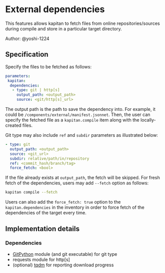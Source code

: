 # External dependencies

This features allows kapitan to fetch files from online repositories/sources during compile and store in a particular target directory.

Author: @yoshi-1224

## Specification

Specify the files to be fetched as follows:

```yaml
parameters:
 kapitan:
  dependencies:
   - type: git | http[s]
     output_path: <output_path>
     source: <git/http[s]_url>    
```

The output path is the path to save the dependency into. For example, it could be `/components/external/manifest.jsonnet`. Then, the user can specify the fetched file as a `kapitan.compile` item along with the locally-created files.  

Git type may also include `ref` and `subdir` parameters as illustrated below:

```yaml
- type: git
  output_path: <output_path>
  source: <git_url>
  subdir: relative/path/in/repository
  ref: <commit_hash/branch/tag>
  force_fetch: <bool>
```

If the file already exists at `output_path`, the fetch will be skipped. For fresh fetch of the dependencies, users may add `--fetch` option as follows:

```bash
kapitan compile --fetch
```

Users can also add the `force_fetch: true` option to the `kapitan.dependencies` in the inventory in order to force fetch of the dependencies of the target every time.

## Implementation details

### Dependencies

- [GitPython](https://github.com/gitpython-developers/GitPython) module (and git executable) for git type
- requests module for http[s]
- (optional) [tqdm](https://github.com/tqdm/tqdm) for reporting download progress
